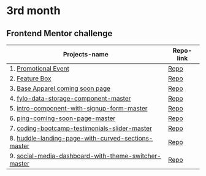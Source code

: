 # 3rd month
## Frontend Mentor challenge

| Projects-name | Repo-link |
| ------------- | ------------- |
| 1. [Promotional Event](https://a331998513.github.io/projects/pricebox/)  | [Repo](https://github.com/a331998513/projects/tree/main/pricebox)  |
| 2. [Feature Box](https://a331998513.github.io/projects/Featurebox/) | [Repo](https://github.com/a331998513/projects/tree/main/Featurebox)  |
| 3. [Base Apparel coming soon page](https://a331998513.github.io/projects/BeautyMain/index.html) | [Repo](https://github.com/a331998513/projects/tree/main/BeautyMain) |
| 4. [fylo-data-storage-component-master](https://a331998513.github.io/projects/fylo-data-storage-component-master/) | [Repo](https://github.com/a331998513/projects/tree/main/fylo-data-storage-component-master) |
| 5. [intro-component-with-signup-form-master](https://a331998513.github.io/projects/intro-component-with-signup-form-master/) | [Repo](https://github.com/a331998513/projects/tree/main/intro-component-with-signup-form-master)|
| 6. [ping-coming-soon-page-master](https://a331998513.github.io/projects/ping-coming-soon-page-master) | [Repo](https://github.com/a331998513/projects/tree/main/ping-coming-soon-page-master) |
| 7. [coding-bootcamp-testimonials-slider-master](https://a331998513.github.io/projects/coding-bootcamp-testimonials-slider-master/) | [Repo](https://github.com/a331998513/projects/tree/main/coding-bootcamp-testimonials-slider-master)|
| 8. [huddle-landing-page-with-curved-sections-master](https://a331998513.github.io/projects/huddle-landing-page-with-curved-sections-master/)  | [Repo](https://github.com/a331998513/projects/tree/main/huddle-landing-page-with-curved-sections-master)  |
| 9. [social-media-dashboard-with-theme-switcher-master](https://a331998513.github.io/projects/social-media-dashboard-with-theme-switcher-master/)  | [Repo](https://github.com/a331998513/projects/tree/main/social-media-dashboard-with-theme-switcher-master) |

